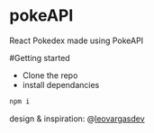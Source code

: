 
# pokeAPI
React Pokedex made using PokeAPI

#Getting started
- Clone the repo
- install dependancies  

```sh
npm i
```

design & inspiration: @[leovargasdev](https://github.com/leovargasdev)
